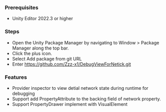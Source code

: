 ### Prerequisites
- Unity Editor 2022.3 or higher

### Steps
- Open the Unity Package Manager by navigating to Window > Package Manager along the top bar.
- Click the plus icon.
- Select Add package from git URL
- Enter https://github.com/Zzz-x1/DebugViewForNetick.git
### Features
- Provider inspector to view detial network state during runtime for debugging
- Support add PropertyAttribute to the backing field of network property.
- Support PropertyDrawer implement with VisualElement
  
